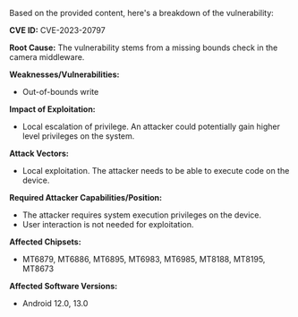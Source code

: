 Based on the provided content, here's a breakdown of the vulnerability:

**CVE ID:** CVE-2023-20797

**Root Cause:** The vulnerability stems from a missing bounds check in the camera middleware.

**Weaknesses/Vulnerabilities:**
*   Out-of-bounds write

**Impact of Exploitation:**
*   Local escalation of privilege. An attacker could potentially gain higher level privileges on the system.

**Attack Vectors:**
*   Local exploitation. The attacker needs to be able to execute code on the device.

**Required Attacker Capabilities/Position:**
*   The attacker requires system execution privileges on the device.
*   User interaction is not needed for exploitation.

**Affected Chipsets:**
*   MT6879, MT6886, MT6895, MT6983, MT6985, MT8188, MT8195, MT8673

**Affected Software Versions:**
*   Android 12.0, 13.0